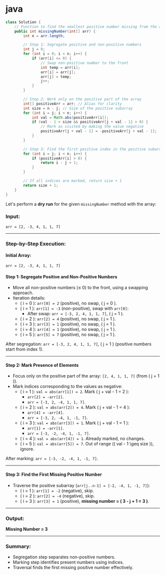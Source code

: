 # java
```java
class Solution {
    // Function to find the smallest positive number missing from the array.
    public int missingNumber(int[] arr) {
        int n = arr.length;

        // Step 1: Segregate positive and non-positive numbers
        int j = 0;
        for (int i = 0; i < n; i++) {
            if (arr[i] <= 0) {
                // Swap non-positive number to the front
                int temp = arr[i];
                arr[i] = arr[j];
                arr[j] = temp;
                j++;
            }
        }

        // Step 2: Work only on the positive part of the array
        int[] positiveArr = arr; // Alias for clarity
        int size = n - j; // Size of the positive subarray
        for (int i = j; i < n; i++) {
            int val = Math.abs(positiveArr[i]);
            if (val - 1 < size && positiveArr[j + val - 1] > 0) {
                // Mark as visited by making the value negative
                positiveArr[j + val - 1] = -positiveArr[j + val - 1];
            }
        }

        // Step 3: Find the first positive index in the positive subarray
        for (int i = j; i < n; i++) {
            if (positiveArr[i] > 0) {
                return i - j + 1;
            }
        }

        // If all indices are marked, return size + 1
        return size + 1;
    }
}

```


Let's perform a **dry run** for the given `missingNumber` method with the array:

### Input:
`arr = [2, -3, 4, 1, 1, 7]`

---

### **Step-by-Step Execution:**

#### Initial Array:
`arr = [2, -3, 4, 1, 1, 7]`

#### Step 1: Segregate Positive and Non-Positive Numbers
- Move all non-positive numbers (≤ 0) to the front, using a swapping approach.
- Iteration details:
  - \( i = 0 \): `arr[0] = 2` (positive), no swap, \( j = 0 \).
  - \( i = 1 \): `arr[1] = -3` (non-positive), swap with `arr[0]`:
    - After swap: `arr = [-3, 2, 4, 1, 1, 7]`, \( j = 1 \).
  - \( i = 2 \): `arr[2] = 4` (positive), no swap, \( j = 1 \).
  - \( i = 3 \): `arr[3] = 1` (positive), no swap, \( j = 1 \).
  - \( i = 4 \): `arr[4] = 1` (positive), no swap, \( j = 1 \).
  - \( i = 5 \): `arr[5] = 7` (positive), no swap, \( j = 1 \).

After segregation:
`arr = [-3, 2, 4, 1, 1, 7]`, \( j = 1 \) (positive numbers start from index 1).

---

#### Step 2: Mark Presence of Elements
- Focus only on the positive part of the array: `[2, 4, 1, 1, 7]` (from \( j = 1 \)).
- Mark indices corresponding to the values as negative:
  - \( i = 1 \): `val = abs(arr[1]) = 2`. Mark \( j + val - 1 = 2 \):
    - `arr[2] = -arr[2]`.
    - `arr = [-3, 2, -4, 1, 1, 7]`.
  - \( i = 2 \): `val = abs(arr[2]) = 4`. Mark \( j + val - 1 = 4 \):
    - `arr[4] = -arr[4]`.
    - `arr = [-3, 2, -4, 1, -1, 7]`.
  - \( i = 3 \): `val = abs(arr[3]) = 1`. Mark \( j + val - 1 = 1 \):
    - `arr[1] = -arr[1]`.
    - `arr = [-3, -2, -4, 1, -1, 7]`.
  - \( i = 4 \): `val = abs(arr[4]) = 1`. Already marked, no changes.
  - \( i = 5 \): `val = abs(arr[5]) = 7`. Out of range (\( val - 1 \geq size \)), ignore.

After marking:
`arr = [-3, -2, -4, 1, -1, 7]`.

---

#### Step 3: Find the First Missing Positive Number
- Traverse the positive subarray (`arr[j..n-1] = [-2, -4, 1, -1, 7]`):
  - \( i = 1 \): `arr[1] = -2` (negative), skip.
  - \( i = 2 \): `arr[2] = -4` (negative), skip.
  - \( i = 3 \): `arr[3] = 1` (positive), **missing number = \( 3 - j + 1 = 3 \)**.

---

### Output:
**Missing Number = 3**

---

### Summary:
- Segregation step separates non-positive numbers.
- Marking step identifies present numbers using indices.
- Traversal finds the first missing positive number effectively.